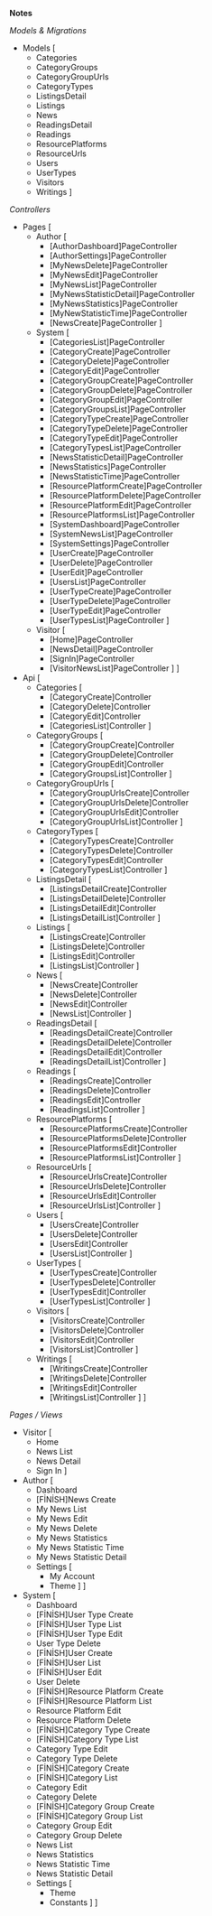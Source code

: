 **Notes**

*Models & Migrations*
* Models [
    * Categories
    * CategoryGroups
    * CategoryGroupUrls
    * CategoryTypes
    * ListingsDetail
    * Listings
    * News
    * ReadingsDetail
    * Readings
    * ResourcePlatforms
    * ResourceUrls
    * Users
    * UserTypes
    * Visitors
    * Writings
]

*Controllers*
* Pages [
    * Author [
        * [AuthorDashboard]PageController
        * [AuthorSettings]PageController
        * [MyNewsDelete]PageController
        * [MyNewsEdit]PageController
        * [MyNewsList]PageController
        * [MyNewsStatisticDetail]PageController
        * [MyNewsStatistics]PageController
        * [MyNewStatisticTime]PageController
        * [NewsCreate]PageController
    ]
    * System [
        * [CategoriesList]PageController
        * [CategoryCreate]PageController
        * [CategoryDelete]PageController
        * [CategoryEdit]PageController
        * [CategoryGroupCreate]PageController
        * [CategoryGroupDelete]PageController
        * [CategoryGroupEdit]PageController
        * [CategoryGroupsList]PageController
        * [CategoryTypeCreate]PageController
        * [CategoryTypeDelete]PageController
        * [CategoryTypeEdit]PageController
        * [CategoryTypesList]PageController
        * [NewsStatisticDetail]PageController
        * [NewsStatistics]PageController
        * [NewsStatisticTime]PageController
        * [ResourcePlatformCreate]PageController
        * [ResourcePlatformDelete]PageController
        * [ResourcePlatformEdit]PageController
        * [ResourcePlatformsList]PageController
        * [SystemDashboard]PageController
        * [SystemNewsList]PageController
        * [SystemSettings]PageController
        * [UserCreate]PageController
        * [UserDelete]PageController
        * [UserEdit]PageController
        * [UsersList]PageController
        * [UserTypeCreate]PageController
        * [UserTypeDelete]PageController
        * [UserTypeEdit]PageController
        * [UserTypesList]PageController
    ]
    * Visitor [
        * [Home]PageController
        * [NewsDetail]PageController
        * [SignIn]PageController
        * [VisitorNewsList]PageController
    ]
]
* Api [
    * Categories [
        * [CategoryCreate]Controller
        * [CategoryDelete]Controller
        * [CategoryEdit]Controller
        * [CategoriesList]Controller
    ]
    * CategoryGroups [
        * [CategoryGroupCreate]Controller
        * [CategoryGroupDelete]Controller
        * [CategoryGroupEdit]Controller
        * [CategoryGroupsList]Controller
    ]
    * CategoryGroupUrls [
        * [CategoryGroupUrlsCreate]Controller
        * [CategoryGroupUrlsDelete]Controller
        * [CategoryGroupUrlsEdit]Controller
        * [CategoryGroupUrlsList]Controller
    ]
    * CategoryTypes [
        * [CategoryTypesCreate]Controller
        * [CategoryTypesDelete]Controller
        * [CategoryTypesEdit]Controller
        * [CategoryTypesList]Controller
    ]
    * ListingsDetail [
        * [ListingsDetailCreate]Controller
        * [ListingsDetailDelete]Controller
        * [ListingsDetailEdit]Controller
        * [ListingsDetailList]Controller
    ]
    * Listings [
        * [ListingsCreate]Controller
        * [ListingsDelete]Controller
        * [ListingsEdit]Controller
        * [ListingsList]Controller
    ]
    * News [
        * [NewsCreate]Controller
        * [NewsDelete]Controller
        * [NewsEdit]Controller
        * [NewsList]Controller
    ]
    * ReadingsDetail [
        * [ReadingsDetailCreate]Controller
        * [ReadingsDetailDelete]Controller
        * [ReadingsDetailEdit]Controller
        * [ReadingsDetailList]Controller
    ]
    * Readings [
        * [ReadingsCreate]Controller
        * [ReadingsDelete]Controller
        * [ReadingsEdit]Controller
        * [ReadingsList]Controller
    ]
    * ResourcePlatforms [
        * [ResourcePlatformsCreate]Controller
        * [ResourcePlatformsDelete]Controller
        * [ResourcePlatformsEdit]Controller
        * [ResourcePlatformsList]Controller
    ]
    * ResourceUrls [
        * [ResourceUrlsCreate]Controller
        * [ResourceUrlsDelete]Controller
        * [ResourceUrlsEdit]Controller
        * [ResourceUrlsList]Controller
    ]
    * Users [
        * [UsersCreate]Controller
        * [UsersDelete]Controller
        * [UsersEdit]Controller
        * [UsersList]Controller
    ]
    * UserTypes [
        * [UserTypesCreate]Controller
        * [UserTypesDelete]Controller
        * [UserTypesEdit]Controller
        * [UserTypesList]Controller
    ]
    * Visitors [
        * [VisitorsCreate]Controller
        * [VisitorsDelete]Controller
        * [VisitorsEdit]Controller
        * [VisitorsList]Controller
    ]
    * Writings [
        * [WritingsCreate]Controller
        * [WritingsDelete]Controller
        * [WritingsEdit]Controller
        * [WritingsList]Controller
    ]
]

*Pages / Views*
* Visitor [
    - Home
    - News List
    - News Detail
    - Sign In
]
* Author [
    - Dashboard
    - [FİNİSH]News Create
    - My News List
    - My News Edit
    - My News Delete
    - My News Statistics
    - My News Statistic Time
    - My News Statistic Detail
    - Settings [
        - My Account
        - Theme
    ]
]
* System [
    - Dashboard
    - [FİNİSH]User Type Create
    - [FİNİSH]User Type List
    - [FİNİSH]User Type Edit
    - User Type Delete
    - [FİNİSH]User Create
    - [FİNİSH]User List
    - [FİNİSH]User Edit
    - User Delete
    - [FİNİSH]Resource Platform Create
    - [FİNİSH]Resource Platform List
    - Resource Platform Edit
    - Resource Platform Delete
    - [FİNİSH]Category Type Create
    - [FİNİSH]Category Type List
    - Category Type Edit
    - Category Type Delete
    - [FİNİSH]Category Create
    - [FİNİSH]Category List
    - Category Edit
    - Category Delete
    - [FİNİSH]Category Group Create
    - [FİNİSH]Category Group List
    - Category Group Edit
    - Category Group Delete
    - News List 
    - News Statistics
    - News Statistic Time
    - News Statistic Detail
    - Settings [
        - Theme
        - Constants
    ]
]